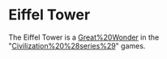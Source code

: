 # Eiffel Tower

The Eiffel Tower is a [Great%20Wonder](wonder) in the "[Civilization%20%28series%29](Civilization)" games.